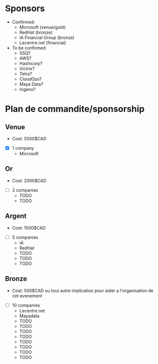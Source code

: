 # Sponsors

- Confirmed:
  - Microsoft (venue/gold)
  - RedHat (bronze)
  - iA Financial Group (bronze)
  - Lecentre.net (financial)
- To be confirmed:
  - SSQ?
  - AWS?
  - Hashicorp?
  - Victrix?
  - Tetra?
  - CloudOps?
  - Maya Data?
  - Ingeno?

# Plan de commandite/sponsorship

## Venue

- Cost: 5000$CAD
- [X] 1 company
  - Microsoft

## Or

- Cost: 2000$CAD
- [ ] 2 companies
  - TODO
  - TODO
  
## Argent

- Cost: 1000$CAD
- [ ] 5 companies
  - iA
  - RedHat
  - TODO
  - TODO
  - TODO

## Bronze

- Cost: 500$CAD ou tout autre implication pour aider a l'organisation de cet evenement
- [ ] 10 companies
  - Lecentre.net
  - Mayadata
  - TODO
  - TODO
  - TODO
  - TODO
  - TODO
  - TODO
  - TODO
  - TODO
